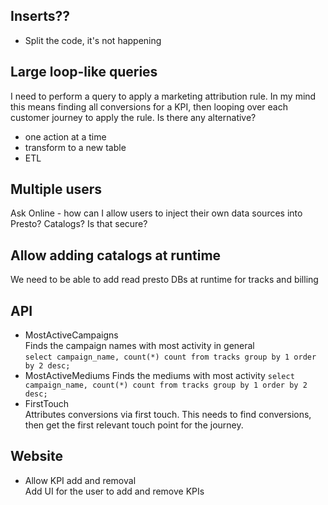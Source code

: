 ## Inserts??
- Split the code, it's not happening 

## Large loop-like queries
I need to perform a query to apply a marketing attribution rule. In my mind this means finding all conversions for a KPI, then looping over each customer journey to apply the rule. Is there any alternative?
- one action at a time
- transform to a new table
- ETL

## Multiple users
Ask Online - how can I allow users to inject their own data sources into Presto? Catalogs? Is that secure?

## Allow adding catalogs at runtime
We need to be able to add read presto DBs at runtime for tracks and billing

## API
- MostActiveCampaigns  
Finds the campaign names with most activity in general  
`select campaign_name, count(*) count from tracks group by 1 order by 2 desc;`
- MostActiveMediums
Finds the mediums with most activity
`select campaign_name, count(*) count from tracks group by 1 order by 2 desc;`
- FirstTouch  
Attributes conversions via first touch. This needs to find conversions, then get the first relevant touch point for the journey.

## Website
- Allow KPI add and removal  
Add UI for the user to add and remove KPIs